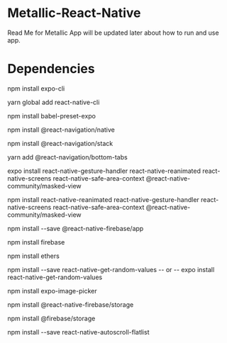 # Metallic-React-Native
Read Me for Metallic App will be updated later about how to run and use app.

# Dependencies
npm install expo-cli

yarn global add react-native-cli  

npm install babel-preset-expo    

npm install @react-navigation/native    

npm install @react-navigation/stack  

yarn add @react-navigation/bottom-tabs  

expo install react-native-gesture-handler react-native-reanimated react-native-screens react-native-safe-area-context @react-native-community/masked-view    

npm install react-native-reanimated react-native-gesture-handler react-native-screens react-native-safe-area-context @react-native-community/masked-view  

npm install --save @react-native-firebase/app  

npm install firebase  

npm install ethers  

npm install --save react-native-get-random-values -- or -- expo install react-native-get-random-values  

npm install expo-image-picker

npm install @react-native-firebase/storage

npm install @firebase/storage

npm install --save react-native-autoscroll-flatlist
